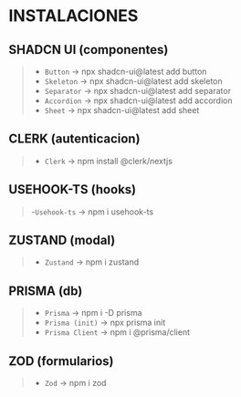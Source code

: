 # INSTALACIONES

## SHADCN UI (componentes)
>- `Button` → npx shadcn-ui@latest add button
>- `Skeleton` → npx shadcn-ui@latest add skeleton
>- `Separator` → npx shadcn-ui@latest add separator
>- `Accordion` → npx shadcn-ui@latest add accordion
>- `Sheet` → npx shadcn-ui@latest add sheet

## CLERK (autenticacion)
>- `Clerk` → npm install @clerk/nextjs

## USEHOOK-TS (hooks)
>-`Usehook-ts` → npm i usehook-ts

## ZUSTAND (modal)
>- `Zustand` → npm i zustand

## PRISMA (db)
>- `Prisma` → npm i -D prisma
>- `Prisma (init)` → npx prisma init
>- `Prisma Client` → npm i @prisma/client

## ZOD (formularios)
>- `Zod` → npm i zod
